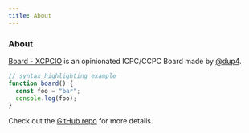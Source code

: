 ```yaml
---
title: About
---
```


<div class="text-center">
  <!-- You can use Vue components inside markdown -->
  <div i-carbon-dicom-overlay class="text-4xl -mb-6 m-auto" />
  <h3>About</h3>
</div>

[Board - XCPCIO](https://github.com/xcpcio/xcpcio) is an opinionated ICPC/CCPC Board made by [@dup4](https://github.com/dup4).

```js
// syntax highlighting example
function board() {
  const foo = "bar";
  console.log(foo);
}
```

Check out the [GitHub repo](https://github.com/xcpcio/xcpcio) for more details.
